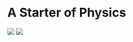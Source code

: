<body>
    <div align="left">
        <h1 align="left">A Starter of Physics</h1>
        <p>
            <a>
                <img
                    src="https://img.shields.io/github/languages/code-size/ivaquero/blog-physics.svg"
                />
            </a>
            <a>
                <img
                    src="https://img.shields.io/github/repo-size/ivaquero/blog-physics.svg"
                />
            </a>
        </p>
    </div>
    <p></p>
</body>

